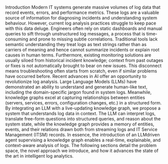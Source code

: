Introduction
Modern IT systems generate massive volumes of log data that record events, errors, and performance metrics. These logs are a valuable source of information for diagnosing incidents and understanding system behaviour. However, current log analysis practices struggle to keep pace with this data deluge. Engineers often rely on static dashboards and manual queries to sift through unstructured log messages, a process that is time-consuming and prone to missing subtle correlations. Traditional tools lack semantic understanding  they treat logs as text strings rather than as carriers of meaning  and hence cannot summarize incidents or explain root causes in human terms. Furthermore, existing monitoring solutions are usually siloed from historical incident knowledge; context from past outages or fixes is not automatically brought to bear on new issues. This disconnect means troubleshooting often starts from scratch, even if similar problems have occurred before.
Recent advances in AI offer an opportunity to revolutionize log analysis. Large Language Models (LLMs) have demonstrated an ability to understand and generate human-like text, including the domain-specific jargon found in system logs. Meanwhile, knowledge graphs excel at capturing relationships between entities (servers, services, errors, configuration changes, etc.) in a structured form. By integrating an LLM with a live-updating knowledge graph, we propose a system that understands log data in context. The LLM can interpret logs, translate free-form questions into structured queries, and reason about the system state, while the knowledge graph provides a memory of entities, events, and their relations drawn both from streaming logs and IT Service Management (ITSM) records. In essence, the introduction of an LLMdriven agent supervising a knowledge graph enables a real-time, explainable, and context-aware analysis of logs. The following sections detail the problem space, the novel approach we introduce, and how it advances the state of the art in intelligent log analytics.